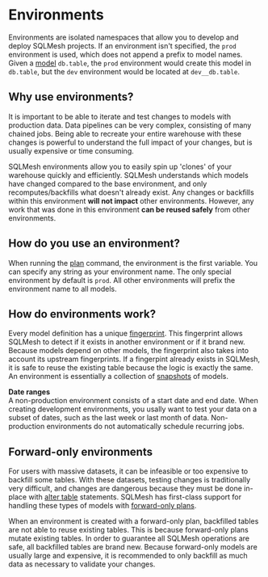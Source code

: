 # Environments

Environments are isolated namespaces that allow you to develop and deploy SQLMesh projects. If an environment isn't specified, the `prod` environment is used, which does not append a prefix to model names. Given a [model](/concepts/models) `db.table`, the `prod` environment would create this model in `db.table`, but the `dev` environment would be located at `dev__db.table`.

## Why use environments?
It is important to be able to iterate and test changes to models with production data. Data pipelines can be very complex, consisting of many chained jobs. Being able to recreate your entire warehouse with these changes is powerful to understand the full impact of your changes, but is usually expensive or time consuming. 

SQLMesh environments allow you to easily spin up 'clones' of your warehouse quickly and efficiently. SQLMesh understands which models have changed compared to the base environment, and only recomputes/backfills what doesn't already exist. Any changes or backfills within this environment **will not impact** other environments. However, any work that was done in this environment **can be reused safely** from other environments.

## How do you use an environment?
When running the [plan](/concepts/plans) command, the environment is the first variable. You can specify any string as your environment name. The only special environment by default is `prod`. All other environments will prefix the environment name to all models.

## How do environments work?
Every model definition has a unique [fingerprint](/concepts/snapshots/#fingerprints). This fingerprint allows SQLMesh to detect if it exists in another environment or if it brand new. Because models depend on other models, the fingerprint also takes into account its upstream fingerprints. If a fingerpint already exists in SQLMesh, it is safe to reuse the existing table because the logic is exactly the same. An environment is essentially a collection of [snapshots](/concepts/snapshots) of models.

**Date ranges**
<br>
A non-production environment consists of a start date and end date. When creating development environments, you usally want to test your data on a subset of dates, such as the last week or last month of data. Non-production environments do not automatically schedule recurring jobs.

## Forward-only environments
For users with massive datasets, it can be infeasible or too expensive to backfill some tables. With these datasets, testing changes is traditionally very difficult, and changes are dangerous because they must be done in-place with [alter table](https://www.w3schools.com/SQl/sql_alter.asp) statements. SQLMesh has first-class support for handling these types of models with [forward-only plans](/concepts/plans/#forward-only-plans).

When an environment is created with a forward-only plan, backfilled tables are not able to reuse existing tables. This is because forward-only plans mutate existing tables. In order to guarantee all SQLMesh operations are safe, all backfilled tables are brand new. Because forward-only models are usually large and expensive, it is recommended to only backfill as much data as necessary to validate your changes.
